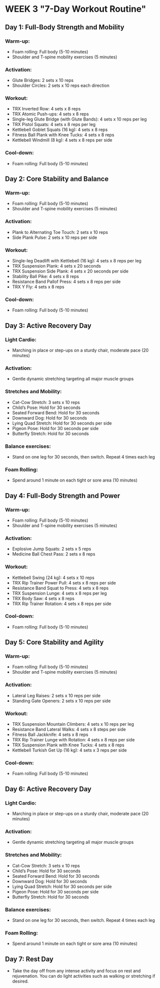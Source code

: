 # WEEK 3 "7-Day Workout Routine"

## Day 1: Full-Body Strength and Mobility
### Warm-up:
- Foam rolling: Full body (5-10 minutes)
- Shoulder and T-spine mobility exercises (5 minutes)
### Activation:
- Glute Bridges: 2 sets x 10 reps
- Shoulder Circles: 2 sets x 10 reps each direction
### Workout:
- TRX Inverted Row: 4 sets x 8 reps
- TRX Atomic Push-ups: 4 sets x 8 reps
- Single-leg Glute Bridge (with Glute Bands): 4 sets x 10 reps per leg
- TRX Pistol Squats: 4 sets x 8 reps per leg
- Kettlebell Goblet Squats (16 kg): 4 sets x 8 reps
- Fitness Ball Plank with Knee Tucks: 4 sets x 8 reps
- Kettlebell Windmill (8 kg): 4 sets x 8 reps per side
### Cool-down:
- Foam rolling: Full body (5-10 minutes)

## Day 2: Core Stability and Balance
### Warm-up:
- Foam rolling: Full body (5-10 minutes)
- Shoulder and T-spine mobility exercises (5 minutes)
### Activation:
- Plank to Alternating Toe Touch: 2 sets x 10 reps
- Side Plank Pulse: 2 sets x 10 reps per side
### Workout:
- Single-leg Deadlift with Kettlebell (16 kg): 4 sets x 8 reps per leg
- TRX Suspension Plank: 4 sets x 20 seconds
- TRX Suspension Side Plank: 4 sets x 20 seconds per side
- Stability Ball Pike: 4 sets x 8 reps
- Resistance Band Pallof Press: 4 sets x 8 reps per side
- TRX Y Fly: 4 sets x 8 reps
### Cool-down:
- Foam rolling: Full body (5-10 minutes)

## Day 3: Active Recovery Day
### Light Cardio:
- Marching in place or step-ups on a sturdy chair, moderate pace (20 minutes)
### Activation:
- Gentle dynamic stretching targeting all major muscle groups
### Stretches and Mobility:
- Cat-Cow Stretch: 3 sets x 10 reps
- Child’s Pose: Hold for 30 seconds
- Seated Forward Bend: Hold for 30 seconds
- Downward Dog: Hold for 30 seconds
- Lying Quad Stretch: Hold for 30 seconds per side
- Pigeon Pose: Hold for 30 seconds per side
- Butterfly Stretch: Hold for 30 seconds
### Balance exercises:
- Stand on one leg for 30 seconds, then switch. Repeat 4 times each leg
### Foam Rolling:
- Spend around 1 minute on each tight or sore area (10 minutes)

## Day 4: Full-Body Strength and Power
### Warm-up:
- Foam rolling: Full body (5-10 minutes)
- Shoulder and T-spine mobility exercises (5 minutes)
### Activation:
- Explosive Jump Squats: 2 sets x 5 reps
- Medicine Ball Chest Pass: 2 sets x 8 reps
### Workout:
- Kettlebell Swing (24 kg): 4 sets x 10 reps
- TRX Rip Trainer Power Pull: 4 sets x 8 reps per side
- Resistance Band Squat to Press: 4 sets x 8 reps
- TRX Suspension Lunge: 4 sets x 8 reps per leg
- TRX Body Saw: 4 sets x 8 reps
- TRX Rip Trainer Rotation: 4 sets x 8 reps per side
### Cool-down:
- Foam rolling: Full body (5-10 minutes)

## Day 5: Core Stability and Agility
### Warm-up:
- Foam rolling: Full body (5-10 minutes)
- Shoulder and T-spine mobility exercises (5 minutes)
### Activation:
- Lateral Leg Raises: 2 sets x 10 reps per side
- Standing Gate Openers: 2 sets x 10 reps per side
### Workout:
- TRX Suspension Mountain Climbers: 4 sets x 10 reps per leg
- Resistance Band Lateral Walks: 4 sets x 8 steps per side
- Fitness Ball Jackknife: 4 sets x 8 reps
- TRX Rip Trainer Lunge with Rotation: 4 sets x 8 reps per side
- TRX Suspension Plank with Knee Tucks: 4 sets x 8 reps
- Kettlebell Turkish Get Up (16 kg): 4 sets x 3 reps per side
### Cool-down:
- Foam rolling: Full body (5-10 minutes)

## Day 6: Active Recovery Day
### Light Cardio:
- Marching in place or step-ups on a sturdy chair, moderate pace (20 minutes)
### Activation:
- Gentle dynamic stretching targeting all major muscle groups
### Stretches and Mobility:
- Cat-Cow Stretch: 3 sets x 10 reps
- Child’s Pose: Hold for 30 seconds
- Seated Forward Bend: Hold for 30 seconds
- Downward Dog: Hold for 30 seconds
- Lying Quad Stretch: Hold for 30 seconds per side
- Pigeon Pose: Hold for 30 seconds per side
- Butterfly Stretch: Hold for 30 seconds
### Balance exercises:
- Stand on one leg for 30 seconds, then switch. Repeat 4 times each leg
### Foam Rolling:
- Spend around 1 minute on each tight or sore area (10 minutes)

## Day 7: Rest Day
- Take the day off from any intense activity and focus on rest and rejuvenation. You can do light activities such as walking or stretching if desired.
